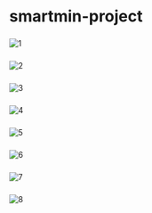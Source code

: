 # smartmin-project


###

![1](https://github.com/Muhammad-ijazCRT/smartmin-project/assets/75518471/0615dc73-77b4-44ce-b29a-88bb51b66daf)
###

![2](https://github.com/Muhammad-ijazCRT/smartmin-project/assets/75518471/37907d68-af7a-40cc-b51f-4e3deea9d4d6)
###

![3](https://github.com/Muhammad-ijazCRT/smartmin-project/assets/75518471/8b983d61-644a-4f8a-9a63-cf960f9a01a6)
###

![4](https://github.com/Muhammad-ijazCRT/smartmin-project/assets/75518471/3e16ecee-36df-4603-8729-a0589a908f8f)
###

![5](https://github.com/Muhammad-ijazCRT/smartmin-project/assets/75518471/5d9f0788-af3e-46eb-995c-dcca309f4b50)
###

![6](https://github.com/Muhammad-ijazCRT/smartmin-project/assets/75518471/3bed5990-5074-441c-8a21-ad42d7a7467f)
###

![7](https://github.com/Muhammad-ijazCRT/smartmin-project/assets/75518471/cb9bb07a-4a29-4d8b-b71f-d49db8b7771a)
###

![8](https://github.com/Muhammad-ijazCRT/smartmin-project/assets/75518471/cfd42f75-2cdb-43b9-a714-05776802ae25)

